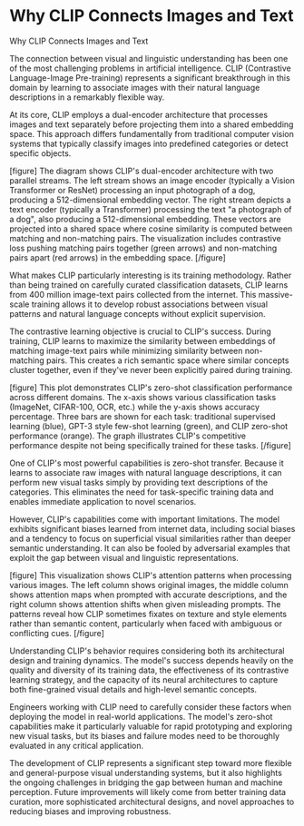 # Why CLIP Connects Images and Text

Why CLIP Connects Images and Text

The connection between visual and linguistic understanding has been one of the most challenging problems in artificial intelligence. CLIP (Contrastive Language-Image Pre-training) represents a significant breakthrough in this domain by learning to associate images with their natural language descriptions in a remarkably flexible way.

At its core, CLIP employs a dual-encoder architecture that processes images and text separately before projecting them into a shared embedding space. This approach differs fundamentally from traditional computer vision systems that typically classify images into predefined categories or detect specific objects.

[figure]
The diagram shows CLIP's dual-encoder architecture with two parallel streams. The left stream shows an image encoder (typically a Vision Transformer or ResNet) processing an input photograph of a dog, producing a 512-dimensional embedding vector. The right stream depicts a text encoder (typically a Transformer) processing the text "a photograph of a dog", also producing a 512-dimensional embedding. These vectors are projected into a shared space where cosine similarity is computed between matching and non-matching pairs. The visualization includes contrastive loss pushing matching pairs together (green arrows) and non-matching pairs apart (red arrows) in the embedding space.
[/figure]

What makes CLIP particularly interesting is its training methodology. Rather than being trained on carefully curated classification datasets, CLIP learns from 400 million image-text pairs collected from the internet. This massive-scale training allows it to develop robust associations between visual patterns and natural language concepts without explicit supervision.

The contrastive learning objective is crucial to CLIP's success. During training, CLIP learns to maximize the similarity between embeddings of matching image-text pairs while minimizing similarity between non-matching pairs. This creates a rich semantic space where similar concepts cluster together, even if they've never been explicitly paired during training.

[figure]
This plot demonstrates CLIP's zero-shot classification performance across different domains. The x-axis shows various classification tasks (ImageNet, CIFAR-100, OCR, etc.) while the y-axis shows accuracy percentage. Three bars are shown for each task: traditional supervised learning (blue), GPT-3 style few-shot learning (green), and CLIP zero-shot performance (orange). The graph illustrates CLIP's competitive performance despite not being specifically trained for these tasks.
[/figure]

One of CLIP's most powerful capabilities is zero-shot transfer. Because it learns to associate raw images with natural language descriptions, it can perform new visual tasks simply by providing text descriptions of the categories. This eliminates the need for task-specific training data and enables immediate application to novel scenarios.

However, CLIP's capabilities come with important limitations. The model exhibits significant biases learned from internet data, including social biases and a tendency to focus on superficial visual similarities rather than deeper semantic understanding. It can also be fooled by adversarial examples that exploit the gap between visual and linguistic representations.

[figure]
This visualization shows CLIP's attention patterns when processing various images. The left column shows original images, the middle column shows attention maps when prompted with accurate descriptions, and the right column shows attention shifts when given misleading prompts. The patterns reveal how CLIP sometimes fixates on texture and style elements rather than semantic content, particularly when faced with ambiguous or conflicting cues.
[/figure]

Understanding CLIP's behavior requires considering both its architectural design and training dynamics. The model's success depends heavily on the quality and diversity of its training data, the effectiveness of its contrastive learning strategy, and the capacity of its neural architectures to capture both fine-grained visual details and high-level semantic concepts.

Engineers working with CLIP need to carefully consider these factors when deploying the model in real-world applications. The model's zero-shot capabilities make it particularly valuable for rapid prototyping and exploring new visual tasks, but its biases and failure modes need to be thoroughly evaluated in any critical application.

The development of CLIP represents a significant step toward more flexible and general-purpose visual understanding systems, but it also highlights the ongoing challenges in bridging the gap between human and machine perception. Future improvements will likely come from better training data curation, more sophisticated architectural designs, and novel approaches to reducing biases and improving robustness.